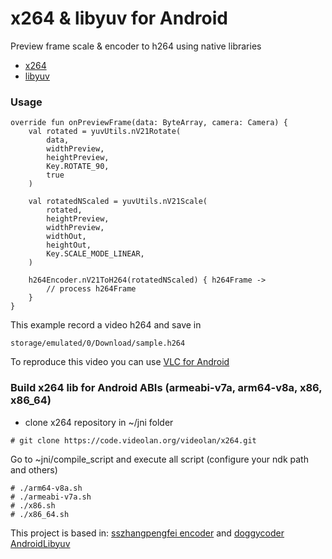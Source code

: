 # x264 & libyuv for Android

Preview frame scale & encoder to h264 using native libraries
* [x264]
* [libyuv]
### Usage

```
override fun onPreviewFrame(data: ByteArray, camera: Camera) {
    val rotated = yuvUtils.nV21Rotate(
        data,
        widthPreview,
        heightPreview,
        Key.ROTATE_90,
        true
    )

    val rotatedNScaled = yuvUtils.nV21Scale(
        rotated,
        heightPreview,
        widthPreview,
        widthOut,
        heightOut,
        Key.SCALE_MODE_LINEAR,
    )
    
    h264Encoder.nV21ToH264(rotatedNScaled) { h264Frame ->
        // process h264Frame
    }
}
```

This example record a video h264 and save in
``` 
storage/emulated/0/Download/sample.h264
```
To reproduce this video you can use [VLC for Android]

### Build x264 lib for Android ABIs (armeabi-v7a, arm64-v8a, x86, x86_64)

* clone x264 repository in ~/jni folder

```
# git clone https://code.videolan.org/videolan/x264.git
```

Go to ~jni/compile_script and execute all script (configure your ndk path and others)

```
# ./arm64-v8a.sh
# ./armeabi-v7a.sh
# ./x86.sh
# ./x86_64.sh
```

This project is based in: [sszhangpengfei encoder] and [doggycoder AndroidLibyuv]

[sszhangpengfei encoder]: https://github.com/sszhangpengfei/android_x264_encoder
[doggycoder AndroidLibyuv]: https://github.com/doggycoder/AndroidLibyuv
[x264]: https://www.videolan.org/developers/x264.html
[libyuv]: https://chromium.googlesource.com/libyuv/libyuv/
[VLC for Android]: https://play.google.com/store/apps/details?id=org.videolan.vlc&hl=es_CO
